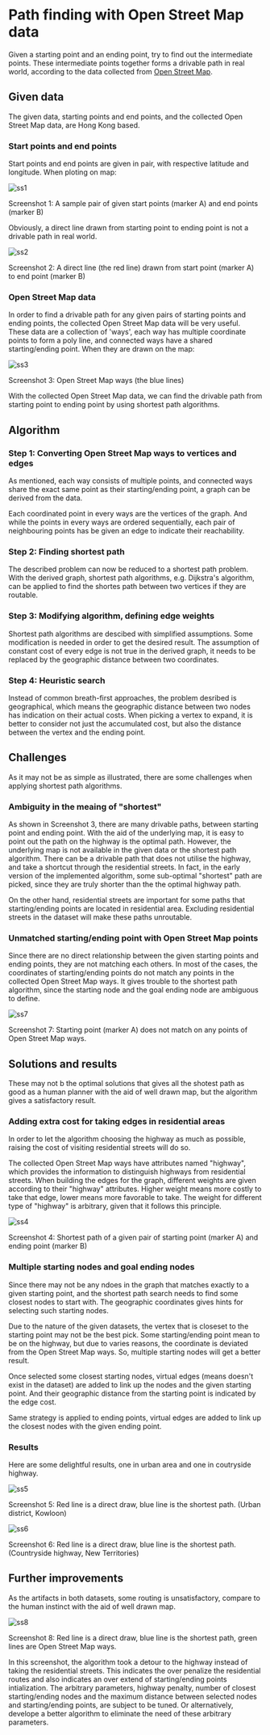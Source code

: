 # Path finding with Open Street Map data
Given a starting point and an ending point, try to find out the intermediate points. These intermediate points together forms a drivable path in real world, according to the data collected from [Open Street Map](https://www.openstreetmap.org/).

## Given data
The given data, starting points and end points, and the collected Open Street Map data, are Hong Kong based.

### Start points and end points

Start points and end points are given in pair, with respective latitude and longitude. When ploting on map:

![ss1](screenshots/ss1.png)

Screenshot 1: A sample pair of given start points (marker A) and end points (marker B)

Obviously, a direct line drawn from starting point to ending point is not a drivable path in real world.

![ss2](screenshots/ss2.png)

Screenshot 2: A direct line (the red line) drawn from start point (marker A) to end point (marker B)

### Open Street Map data

In order to find a drivable path for any given pairs of starting points and ending points, the collected Open Street Map data will be very useful. These data are a collection of 'ways', each way has multiple coordinate points to form a poly line, and connected ways have a shared starting/ending point. When they are drawn on the map:

![ss3](screenshots/ss3.png)

Screenshot 3: Open Street Map ways (the blue lines)

With the collected Open Street Map data, we can find the drivable path from starting point to ending point by using shortest path algorithms.

## Algorithm

### Step 1: Converting Open Street Map ways to vertices and edges

As mentioned, each way consists of multiple points, and connected ways share the exact same point as their starting/ending point, a graph can be derived from the data.

Each coordinated point in every ways are the vertices of the graph. And while the points in every ways are ordered sequentially, each pair of neighbouring points has be given an edge to indicate their reachability.

### Step 2: Finding shortest path

The described problem can now be reduced to a shortest path problem. With the derived graph, shortest path algorithms, e.g. Dijkstra's algorithm, can be applied to find the shortes path between two vertices if they are routable.

### Step 3: Modifying algorithm, defining edge weights

Shortest path algorithms are descibed with simplified assumptions. Some modification is needed in order to get the desired result. The assumption of constant cost of every edge is not true in the derived graph, it needs to be replaced by the geographic distance between two coordinates.

### Step 4: Heuristic search

Instead of common breath-first approaches, the problem desribed is geographical, which means the geographic distance between two nodes has indication on their actual costs. When picking a vertex to expand, it is better to consider not just the accumulated cost, but also the distance between the vertex and the ending point.

## Challenges

As it may not be as simple as illustrated, there are some challenges when applying shortest path algorithms.

### Ambiguity in the meaing of "shortest"

As shown in Screenshot 3, there are many drivable paths, between starting point and ending point. With the aid of the underlying map, it is easy to point out the path on the highway is the optimal path. However, the underlying map is not available in the given data or the shortest path algorithm. There can be a drivable path that does not utilise the highway, and take a shortcut through the residential streets. In fact, in the early version of the implemented algorithm, some sub-optimal "shortest" path are picked, since they are truly shorter than the the optimal highway path.

On the other hand, residential streets are important for some paths that starting/ending points are located in residential area. Excluding residential streets in the dataset will make these paths unroutable.

### Unmatched starting/ending point with Open Street Map points

Since there are no direct relationship between the given starting points and ending points, they are not matching each others. In most of the cases, the coordinates of starting/ending points do not match any points in the collected Open Street Map ways. It gives trouble to the shortest path algorithm, since the starting node and the goal ending node are ambiguous to define.

![ss7](screenshots/ss7.png)

Screenshot 7: Starting point (marker A) does not match on any points of Open Street Map ways.

## Solutions and results

These may not b the optimal solutions that gives all the shotest path as good as a human planner with the aid of well drawn map, but the algorithm gives a satisfactory result.

### Adding extra cost for taking edges in residential areas

In order to let the algorithm choosing the highway as much as possible, raising the cost of visiting residential streets will do so.

The collected Open Street Map ways have attributes named "highway", which provides the information to distinguish highways from residential streets. When building the edges for the graph, different weights are given according to their "highway" attributes. Higher weight means more costly to take that edge, lower means more favorable to take. The weight for different type of "highway" is arbitrary, given that it follows this principle.

![ss4](screenshots/ss4.png)

Screenshot 4: Shortest path of a given pair of starting point (marker A) and ending point (marker B)

### Multiple starting nodes and goal ending nodes

Since there may not be any ndoes in the graph that matches exactly to a given starting point, and the shortest path search needs to find some closest nodes to start with. The geographic coordinates gives hints for selecting such starting nodes.

Due to the nature of the given datasets, the vertex that is closeset to the starting point may not be the best pick. Some starting/ending point mean to be on the highway, but due to varies reasons, the coordinate is deviated from the Open Street Map ways. So, multiple starting nodes will get a better result.

Once selected some closest starting nodes, virtual edges (means doesn't exist in the dataset) are added to link up the nodes and the given starting point. And their geographic distance from the starting point is indicated by the edge cost.

Same strategy is applied to ending points, virtual edges are added to link up the closest nodes with the given ending point.

### Results

Here are some delightful results, one in urban area and one in coutryside highway.

![ss5](screenshots/ss5.png)

Screenshot 5: Red line is a direct draw, blue line is the shortest path. (Urban district, Kowloon)

![ss6](screenshots/ss6.png)

Screenshot 6: Red line is a direct draw, blue line is the shortest path. (Countryside highway, New Territories)

## Further improvements

As the artifacts in both datasets, some routing is unsatisfactory, compare to the human instinct with the aid of well drawn map.

![ss8](screenshots/ss8.png)

Screenshot 8: Red line is a direct draw, blue line is the shortest path, green lines are Open Street Map ways.

In this screenshot, the algorithm took a detour to the highway instead of taking the residential streets. This indicates the over penalize the residential routes and also indicates an over extend of starting/ending points intialization. The arbitrary parameters, highway penalty, number of closest starting/ending nodes and the maximum distance between selected nodes and starting/ending points, are subject to be tuned. Or alternatively, develope a better algorithm to eliminate the need of these arbitrary parameters.
